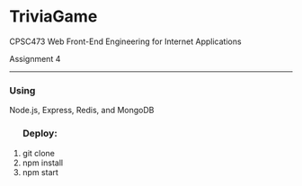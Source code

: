 # TriviaGame
<p>CPSC473 Web Front-End Engineering for Internet Applications</p>
<p>Assignment 4</p> 
<hr>
<h3>Using</h3>
Node.js, Express, Redis, and MongoDB

<ol>
 <h3>Deploy:</h3>

<li>git clone</li>
<li> npm install</li>
<li>npm start</li>
